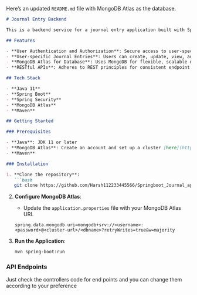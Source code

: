 Here’s an updated `README.md` file with MongoDB Atlas as the database.

```markdown
# Journal Entry Backend

This is a backend service for a journal entry application built with Spring Boot. It allows users to securely create, view, and manage their own journal entries. The application uses Spring Security with JWT for user authentication, ensuring that each user can access only their own journal entries.

## Features

- **User Authentication and Authorization**: Secure access to user-specific data with Spring Security.
- **User-specific Journal Entries**: Users can create, update, view, and delete only their own entries.
- **MongoDB Atlas for Database**: Uses MongoDB for flexible, scalable data storage.
- **RESTful APIs**: Adheres to REST principles for consistent endpoint design.

## Tech Stack

- **Java 11**
- **Spring Boot**
- **Spring Security**
- **MongoDB Atlas**
- **Maven**

## Getting Started

### Prerequisites

- **Java**: JDK 11 or later
- **MongoDB Atlas**: Create an account and set up a cluster [here](https://www.mongodb.com/atlas/database).
- **Maven**

### Installation

1. **Clone the repository**:
   ```bash
   git clone https://github.com/Harsh112233445566/Springboot_Journal_application_backend.git
   ```

2. **Configure MongoDB Atlas**:
   - Update the `application.properties` file with your MongoDB Atlas URI.
   ```properties
   spring.data.mongodb.uri=mongodb+srv://<username>:<password>@<cluster-url>/<dbname>?retryWrites=true&w=majority
   ```

3. **Run the Application**:
   ```bash
   mvn spring-boot:run
   ```

### API Endpoints
 Just check the controllers code for end points and you can change them according to your preference




